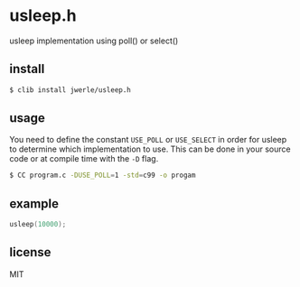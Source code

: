 usleep.h
========

usleep implementation using poll() or select()

## install

```sh
$ clib install jwerle/usleep.h
```

## usage

You need to define the constant `USE_POLL` or `USE_SELECT` in order for
usleep to determine which implementation to use. This can be done in
your source code or at compile time with the `-D` flag.

```sh
$ CC program.c -DUSE_POLL=1 -std=c99 -o progam
```

## example

```c
usleep(10000);
```

## license

MIT
